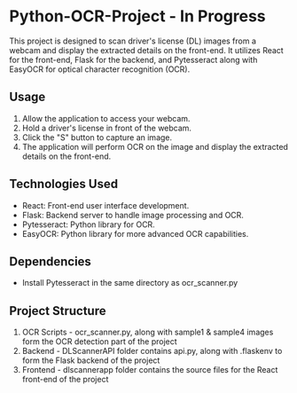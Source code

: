 # Python-OCR-Project - In Progress

This project is designed to scan driver's license (DL) images from a webcam and display the extracted details on the front-end. It utilizes React for the front-end, Flask for the backend, and Pytesseract along with EasyOCR for optical character recognition (OCR).

## Usage
1) Allow the application to access your webcam.
2) Hold a driver's license in front of the webcam.
3) Click the "S" button to capture an image.
4) The application will perform OCR on the image and display the extracted details on the front-end.

## Technologies Used
- React: Front-end user interface development.
- Flask: Backend server to handle image processing and OCR.
- Pytesseract: Python library for OCR.
- EasyOCR: Python library for more advanced OCR capabilities.

## Dependencies
- Install Pytesseract in the same directory as ocr_scanner.py

## Project Structure
1) OCR Scripts - ocr_scanner.py, along with sample1 & sample4 images form the OCR detection part of the project
2) Backend - DLScannerAPI folder contains api.py, along with .flaskenv to form the Flask backend of the project
3) Frontend - dlscannerapp folder contains the source files for the React front-end of the project
